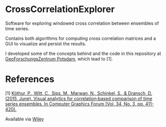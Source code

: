 CrossCorrelationExplorer
========================

Software for exploring windowed cross correlation between ensembles of time series.

Contains both algorithms for computing cross correlation matrices and a GUI to visualize and persist the results.

I developed some of the concepts behind and the code in this repository at [GeoForschungsZentrum Potsdam](www.gfz-potsdam.de), which lead to [1].

# References

[1] [Köthur, P., Witt, C., Sips, M., Marwan, N., Schinkel, S., & Dransch, D. (2015, June). Visual analytics for correlation‐based comparison of time series ensembles. In Computer Graphics Forum (Vol. 34, No. 3, pp. 411-420).](https://scholar.google.de/citations?user=Hh-U5y0AAAAJ&hl=en&oi=sra) 

Available via [Wiley](https://onlinelibrary.wiley.com/doi/full/10.1111/cgf.12653)
